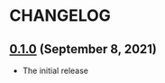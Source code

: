 # CHANGELOG

## [0.1.0](https://github.com/yasaichi/actionpack-per_form_csrf_tokens/releases/tag/v0.1.0) (September 8, 2021)

- The initial release
